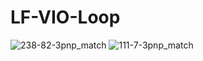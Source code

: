 # LF-VIO-Loop
![238-82-3pnp_match](https://user-images.githubusercontent.com/36565779/189642827-207f9038-da0e-4b29-8e84-88f508931eba.jpg)
![111-7-3pnp_match](https://user-images.githubusercontent.com/36565779/189642814-6fd627bb-58fc-4485-883f-387a5509cdba.jpg)

